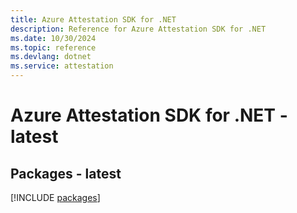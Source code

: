 ```yaml
---
title: Azure Attestation SDK for .NET
description: Reference for Azure Attestation SDK for .NET
ms.date: 10/30/2024
ms.topic: reference
ms.devlang: dotnet
ms.service: attestation
---
```

# Azure Attestation SDK for .NET - latest
## Packages - latest
[!INCLUDE [packages](attestation-index.md)]